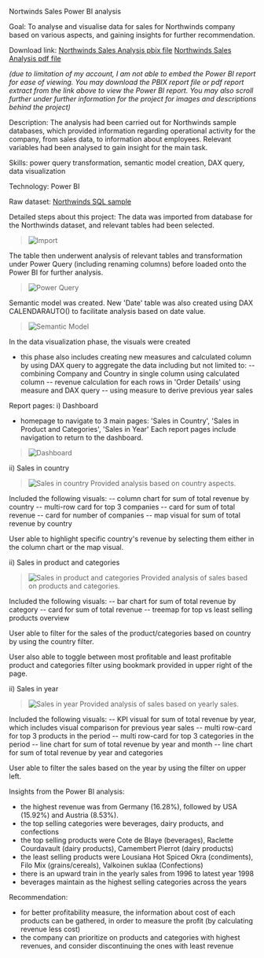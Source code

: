 Nortwinds Sales Power BI analysis

Goal: To analyse and visualise data for sales for Northwinds company based on various aspects, and gaining insights for further recommendation.

Download link:
[Northwinds Sales Analysis pbix file]()
[Northwinds Sales Analysis pdf file]()

 *(due to limitation of my account, I am not able to embed the Power BI report for ease of viewing. You may download the PBIX report file or pdf report extract from the link above to view the Power BI report. You may also scroll further under further information for the project for images and descriptions behind the project)*

Description: 
The analysis had been carried out for Northwinds sample databases, which provided information regarding operational activity for the company, from sales data, to information about employees. Relevant variables had been analysed to gain insight for the main task. 

Skills: power query transformation, semantic model creation, DAX query, data visualization

Technology: Power BI 

Raw dataset: [Northwinds SQL sample](https://github.com/microsoft/sql-server-samples/blob/e74af02add614d7ec764dd2a68bce3364250a3ff/samples/databases/northwind-pubs/instpubs.sql)

Detailed steps about this project:
The data was imported from database for the Northwinds dataset, and relevant tables had been selected. 
>![Import]()

The table then underwent analysis of relevant tables and transformation under Power Query (including renaming columns) before loaded onto the Power BI for further analysis. 
>![Power Query]()

Semantic model was created. 
New 'Date' table was also created using DAX CALENDARAUTO() to facilitate analysis based on date value. 
>![Semantic Model]()

In the data visualization phase, the visuals were created
- this phase also includes creating new measures and calculated column by using DAX query to aggregate the data including but not limited to: 
-- combining Company and Country in single column using calculated column 
-- revenue calculation for each rows in 'Order Details' using measure and DAX query 
-- using measure to derive previous year sales 

Report pages: 
i) Dashboard
- homepage to navigate to 3 main pages: 'Sales in Country', 'Sales in Product and Categories', 'Sales in Year'
Each report pages include navigation to return to the dashboard.
>![Dashboard]()

ii) Sales in country 
>![Sales in country]()
Provided analysis based on country aspects. 

Included the following visuals: 
-- column chart for sum of total revenue by country
-- multi-row card for top 3 companies
-- card for sum of total revenue
-- card for number of companies
-- map visual for sum of total revenue by country

User able to highlight specific country's revenue by selecting them either in the column chart or the map visual. 

ii) Sales in product and categories 
>![Sales in product and categories]()
Provided analysis of sales based on products and categories. 

Included the following visuals: 
-- bar chart for sum of total revenue by category
-- card for sum of total revenue
-- treemap for top vs least selling products overview

User able to filter for the sales of the product/categories based on country by using the country filter. 

User also able to toggle between most profitable and least profitable product and categories filter using bookmark provided in upper right of the page. 

ii) Sales in year 
>![Sales in year]()
Provided analysis of sales based on yearly sales. 

Included the following visuals:
-- KPI visual for sum of total revenue by year, which includes visual comparison for previous year sales
-- multi row-card for top 3 products in the period
-- multi row-card for top 3 categories in the period 
-- line chart for sum of total revenue by year and month
-- line chart for sum of total revenue by year and categories

User able to filter the sales based on the year by using the filter on upper left. 

Insights from the Power BI analysis:
- the highest revenue was from Germany (16.28%), followed by USA (15.92%) and Austria (8.53%).
- the top selling categories were beverages, dairy products, and confections
- the top selling products were Cote de Blaye (beverages), Raclette Courdavault (dairy products), Camembert Pierrot (dairy products) 
- the least selling products were Lousiana Hot Spiced Okra (condiments), Filo Mix (grains/cereals), Valkoinen suklaa (Confections) 
- there is an upward train in the yearly sales from 1996 to latest year 1998 
- beverages maintain as the highest selling categories across the years 

Recommendation:
- for better profitability measure, the information about cost of each products can be gathered, in order to measure the profit (by calculating revenue less cost) 
- the company can prioritize on products and categories with highest revenues, and consider discontinuing the ones with least revenue 